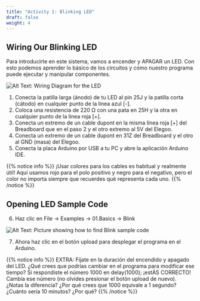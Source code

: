 ```yaml
---
title: "Activity 1: Blinking LED"
draft: false
weight: 4
---
```


## Wiring Our Blinking LED

Para introducirte en este sistema, vamos a encender y APAGAR un LED. Con esto podemos aprender lo básico de los circuitos y cómo nuestro programa puede ejecutar y manipular componentes.

![Alt Text: Wiring Diagram for the LED](../img/act1_LED1.png)

1. Conecta la patilla larga (ánodo) de tu LED al pin 25J y la patilla corta (cátodo) en cualquier punto de la línea azul [-].
2. Coloca una resistencia de 220 Ω con una pata en 25H y la otra en cualquier punto de la línea roja [+].
3. Conecta un extremo de un cable dupont en la misma línea roja [+] del Breadboard que en el paso 2 y el otro extremo al 5V del Elegoo.
4. Conecta un extremo de un cable dupont en 31Z del Breadboard y el otro al GND (masa) del Elegoo.
5. Conecta la placa Arduino por USB a tu PC y abre la aplicación Arduino IDE.

{{% notice info %}}
¡Usar colores para los cables es habitual y realmente útil! Aquí usamos rojo para el polo positivo y negro para el negativo, pero el color no importa siempre que recuerdes qué representa cada uno.
{{% /notice %}}

## Opening LED Sample Code

6. Haz clic en File -> Examples -> 01.Basics -> Blink

![Alt Text: Picture showing how to find Blink sample code](../img/Blink-sample-code.png)

7. Ahora haz clic en el botón upload para desplegar el programa en el Arduino.

{{% notice info %}}
EXTRA: Fíjate en la duración del encendido y apagado del LED. ¿Qué crees que podrías cambiar en el programa para modificar ese tiempo?
Si respondiste el número 1000 en delay(1000); ¡estÁS CORRECTO!
Cambia ese número (no olvides presionar el botón upload de nuevo).
¿Notas la diferencia? ¿Por qué crees que 1000 equivale a 1 segundo? ¿Cuánto sería 10 minutos? ¿Por qué?
{{% /notice %}}